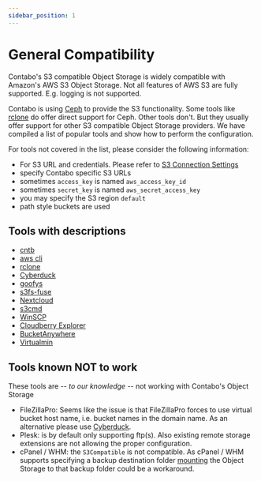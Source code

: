 ```yaml
---
sidebar_position: 1
---
```


# General Compatibility

Contabo's S3 compatible Object Storage is widely compatible with Amazon's AWS S3 Object Storage. Not all features of AWS S3 are fully supported. E.g. logging is not supported.

Contabo is using [Ceph](https://ceph.com/) to provide the S3 functionality. Some tools like [rclone](https://rclone.org/) do offer direct support for Ceph. Other tools don't. But they usually offer support for other S3 compatible Object Storage providers. We have compiled a list of popular tools and show how to perform the configuration.

For tools not covered in the list, please consider the following information:

* For S3 URL and credentials. Please refer to [S3 Connection Settings](/docs/products/Object-Storage/s3-connection-settings)
* specify Contabo specific S3 URLs
* sometimes `access_key` is named `aws_access_key_id`
* sometimes `secret_key` is named `aws_secret_access_key`
* you may specify the S3 region `default`
* path style buckets are used

## Tools with descriptions

* [cntb](/docs/products/Object-Storage/Tools/cntb)
* [aws cli](/docs/products/Object-Storage/Tools/aws-cli)
* [rclone](/docs/products/Object-Storage/Tools/rclone)
* [Cyberduck](/docs/products/Object-Storage/Tools/cyberduck)
* [goofys](/docs/products/Object-Storage/Tools/goofys)
* [s3fs-fuse](/docs/products/Object-Storage/Tools/s3fs-fuse)
* [Nextcloud](/docs/products/Object-Storage/Tools/nextcloud)
* [s3cmd](/docs/products/Object-Storage/Tools/s3cmd)
* [WinSCP](/docs/products/Object-Storage/Tools/winscp)
* [Cloudberry Explorer](/docs/products/Object-Storage/Tools/cloudberry-explorer)
* [BucketAnywhere](/docs/products/Object-Storage/Tools/bucketanywhere)
* [Virtualmin](/docs/products/Object-Storage/Tools/virtualmin)

## Tools known NOT to work

These tools are -- _to our knowledge_ -- not working with Contabo's Object Storage

* FileZillaPro: Seems like the issue is that FileZillaPro forces to use virtual bucket host name, i.e. bucket names in the domain name.
  As an alternative please use [Cyberduck](/docs/products/Object-Storage/Tools/cyberduck).
* Plesk: is by default only supporting ftp(s). Also existing remote storage extensions are not allowing the proper configuration.
* cPanel / WHM: the `S3Compatible` is not compatible. As cPanel / WHM supports specifying a backup destination folder [mounting](/docs/products/Object-Storage/HowTo/mount) the Object Storage to that backup folder could be a workaround.
